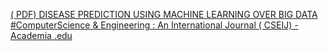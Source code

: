 [( PDF) DISEASE PREDICTION USING MACHINE LEARNING OVER BIG DATA   #ComputerScience & Engineering : An International Journal ( CSEIJ) - Academia .edu](https://qi.tc/qi/110441)